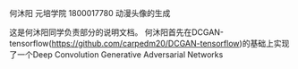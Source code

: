 何沐阳
元培学院 1800017780
动漫头像的生成

这是何沐阳同学负责部分的说明文档。
何沐阳首先在DCGAN-tensorflow(https://github.com/carpedm20/DCGAN-tensorflow)的基础上实现了一个Deep Convolution Generative Adversarial Networks
